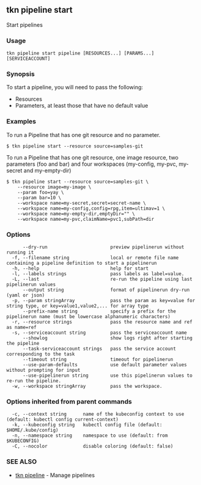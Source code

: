 ## tkn pipeline start

Start pipelines

### Usage

```
tkn pipeline start pipeline [RESOURCES...] [PARAMS...] [SERVICEACCOUNT]
```

### Synopsis

To start a pipeline, you will need to pass the following:

- Resources
- Parameters, at least those that have no default value

### Examples

To run a Pipeline that has one git resource and no parameter.

	$ tkn pipeline start --resource source=samples-git


To run a Pipeline that has one git resource, one image resource,
two parameters (foo and bar) and four workspaces (my-config, my-pvc,
my-secret and my-empty-dir)


	$ tkn pipeline start --resource source=samples-git \
		--resource image=my-image \
		--param foo=yay \
		--param bar=10 \
		--workspace name=my-secret,secret=secret-name \
		--workspace name=my-config,config=rpg,item=ultimav=1 \
		--workspace name=my-empty-dir,emptyDir="" \
		--workspace name=my-pvc,claimName=pvc1,subPath=dir

### Options

```
      --dry-run                       preview pipelinerun without running it
  -f, --filename string               local or remote file name containing a pipeline definition to start a pipelinerun
  -h, --help                          help for start
  -l, --labels strings                pass labels as label=value.
  -L, --last                          re-run the pipeline using last pipelinerun values
      --output string                 format of pipelinerun dry-run (yaml or json)
  -p, --param stringArray             pass the param as key=value for string type, or key=value1,value2,... for array type
      --prefix-name string            specify a prefix for the pipelinerun name (must be lowercase alphanumeric characters)
  -r, --resource strings              pass the resource name and ref as name=ref
  -s, --serviceaccount string         pass the serviceaccount name
      --showlog                       show logs right after starting the pipeline
      --task-serviceaccount strings   pass the service account corresponding to the task
      --timeout string                timeout for pipelinerun
      --use-param-defaults            use default parameter values without prompting for input
      --use-pipelinerun string        use this pipelinerun values to re-run the pipeline. 
  -w, --workspace stringArray         pass the workspace.
```

### Options inherited from parent commands

```
  -c, --context string      name of the kubeconfig context to use (default: kubectl config current-context)
  -k, --kubeconfig string   kubectl config file (default: $HOME/.kube/config)
  -n, --namespace string    namespace to use (default: from $KUBECONFIG)
  -C, --nocolor             disable coloring (default: false)
```

### SEE ALSO

* [tkn pipeline](tkn_pipeline.md)	 - Manage pipelines

